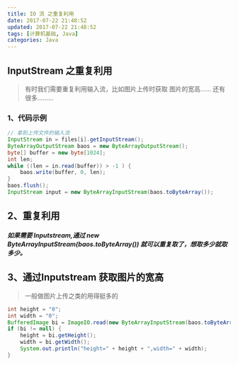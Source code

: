 ```yaml
---
title: IO 流 之重复利用
date: 2017-07-22 21:48:52
updated: 2017-07-22 21:48:52
tags: [计算机基础, Java]
categories: Java
---
```

## InputStream 之重复利用
> 有时我们需要重复利用输入流，比如图片上传时获取 图片的宽高...... 还有很多.........

### 1、代码示例
```java
// 拿到上传文件的输入流
InputStream in = files[i].getInputStream();
ByteArrayOutputStream baos = new ByteArrayOutputStream();  
byte[] buffer = new byte[1024];  
int len;  
while ((len = in.read(buffer)) > -1 ) {  
    baos.write(buffer, 0, len);  
}  
baos.flush();                
InputStream input = new ByteArrayInputStream(baos.toByteArray());
```
## 2、重复利用
##### 如果需要 Inputstream,通过 new ByteArrayInputStream(baos.toByteArray())   就可以重复取了，想取多少就取多少。

## 3、通过Inputstream 获取图片的宽高
> 一般做图片上传之类的用得挺多的

```java
int height = "0";
int width = "0";
BufferedImage bi = ImageIO.read(new ByteArrayInputStream(baos.toByteArray()));
if (bi != null) {
    height = bi.getHeight();
    width = bi.getWidth();
    System.out.println("height=" + height + ",width=" + width);
}
```